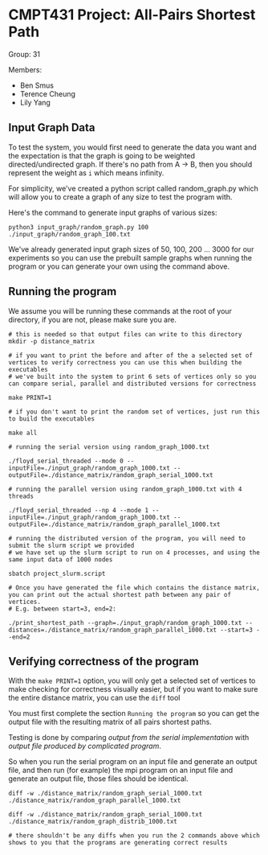# CMPT431 Project: All-Pairs Shortest Path

Group: 31

Members: 
* Ben Smus
* Terence Cheung
* Lily Yang

## Input Graph Data
To test the system, you would first need to generate the data you want and the expectation is that the graph is going to be weighted directed/undirected graph. If there's no path from A -> B, then you should represent the weight as `i` which means infinity. 

For simplicity, we've created a python script called random_graph.py which will allow you to create a graph of any size to test the program with.

Here's the command to generate input graphs of various sizes:

```
python3 input_graph/random_graph.py 100 ./input_graph/random_graph_100.txt
```

We've already generated input graph sizes of 50, 100, 200 ... 3000 for our experiments so you can use the prebuilt sample graphs when running the program or you can generate your own using the command above. 

## Running the program 

We assume you will be running these commands at the root of your directory, if you are not, please make sure you are.

```
# this is needed so that output files can write to this directory
mkdir -p distance_matrix

# if you want to print the before and after of the a selected set of vertices to verify correctness you can use this when building the executables
# we've built into the system to print 6 sets of vertices only so you can compare serial, parallel and distributed versions for correctness

make PRINT=1

# if you don't want to print the random set of vertices, just run this to build the executables

make all

# running the serial version using random_graph_1000.txt

./floyd_serial_threaded --mode 0 --inputFile=./input_graph/random_graph_1000.txt --outputFile=./distance_matrix/random_graph_serial_1000.txt

# running the parallel version using random_graph_1000.txt with 4 threads

./floyd_serial_threaded --np 4 --mode 1 --inputFile=./input_graph/random_graph_1000.txt --outputFile=./distance_matrix/random_graph_parallel_1000.txt

# running the distributed version of the program, you will need to submit the slurm script we provided
# we have set up the slurm script to run on 4 processes, and using the same input data of 1000 nodes

sbatch project_slurm.script

# Once you have generated the file which contains the distance matrix, you can print out the actual shortest path between any pair of vertices.
# E.g. between start=3, end=2:

./print_shortest_path --graph=./input_graph/random_graph_1000.txt --distances=./distance_matrix/random_graph_parallel_1000.txt --start=3 --end=2
```

## Verifying correctness of the program

With the `make PRINT=1` option, you will only get a selected set of vertices to make checking for correctness visually easier, but if you want to make sure the entire distance matrix, you can use the `diff` tool

You must first complete the section `Running the program` so you can get the output file with the resulting matrix of all pairs shortest paths.

Testing is done by comparing *output from the serial implementation* with *output file produced by complicated program*.

So when you run the serial program on an input file and generate an output file, and then run (for example) the mpi program on an input file and generate an output file,
those files should be identical.

```
diff -w ./distance_matrix/random_graph_serial_1000.txt ./distance_matrix/random_graph_parallel_1000.txt

diff -w ./distance_matrix/random_graph_serial_1000.txt ./distance_matrix/random_graph_distrib_1000.txt

# there shouldn't be any diffs when you run the 2 commands above which shows to you that the programs are generating correct results
```
